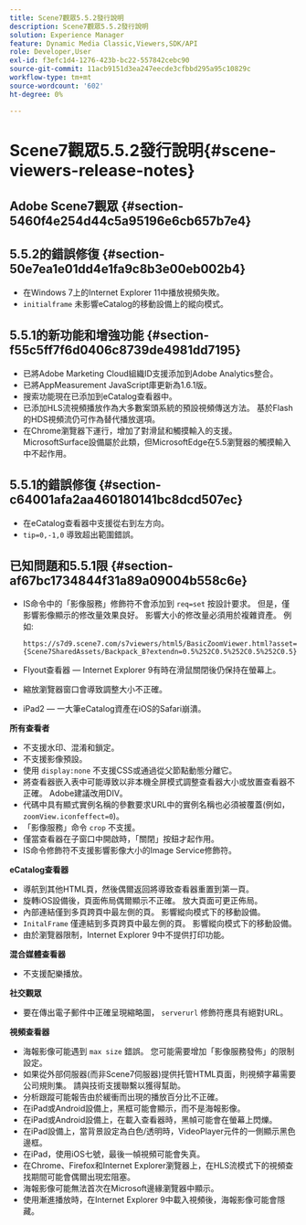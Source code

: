 ```yaml
---
title: Scene7觀眾5.5.2發行說明
description: Scene7觀眾5.5.2發行說明
solution: Experience Manager
feature: Dynamic Media Classic,Viewers,SDK/API
role: Developer,User
exl-id: f3efc1d4-1276-423b-bc22-557842cebc90
source-git-commit: 11acb9151d3ea247eecde3cfbbd295a95c10829c
workflow-type: tm+mt
source-wordcount: '602'
ht-degree: 0%

---
```


# Scene7觀眾5.5.2發行說明{#scene-viewers-release-notes}

## Adobe Scene7觀眾 {#section-5460f4e254d44c5a95196e6cb657b7e4}

## 5.5.2的錯誤修復 {#section-50e7ea1e01dd4e1fa9c8b3e00eb002b4}

* 在Windows 7上的Internet Explorer 11中播放視頻失敗。
* `initialframe` 未影響eCatalog的移動設備上的縱向模式。

## 5.5.1的新功能和增強功能 {#section-f55c5ff7f6d0406c8739de4981dd7195}

* 已將Adobe Marketing Cloud組織ID支援添加到Adobe Analytics整合。
* 已將AppMeasurement JavaScript庫更新為1.6.1版。
* 搜索功能現在已添加到eCatalog查看器中。
* 已添加HLS流視頻播放作為大多數案頭系統的預設視頻傳送方法。 基於Flash的HDS視頻流仍可作為替代播放選項。
* 在Chrome瀏覽器下運行，增加了對滑鼠和觸摸輸入的支援。 MicrosoftSurface設備屬於此類，但MicrosoftEdge在5.5瀏覽器的觸摸輸入中不起作用。

## 5.5.1的錯誤修復 {#section-c64001afa2aa460180141bc8dcd507ec}

* 在eCatalog查看器中支援從右到左方向。
* `tip=0,-1,0` 導致超出範圍錯誤。

## 已知問題和5.5.1限 {#section-af67bc1734844f31a89a09004b558c6e}

* IS命令中的「影像服務」修飾符不會添加到 `req=set` 按設計要求。 但是，僅影響影像顯示的修改量效果良好。 影響大小的修改量必須用於複雜資產。 例如: 

   `https://s7d9.scene7.com/s7viewers/html5/BasicZoomViewer.html?asset= {Scene7SharedAssets/Backpack_B?extendn=0.5%252C0.5%252C0.5%252C0.5}`

* Flyout查看器 — Internet Explorer 9有時在滑鼠關閉後仍保持在螢幕上。
* 縮放瀏覽器窗口會導致調整大小不正確。
* iPad2 — 一大筆eCatalog資產在iOS的Safari崩潰。

**所有查看者**

* 不支援水印、混淆和鎖定。
* 不支援影像預設。
* 使用 `display:none` 不支援CSS或通過從父節點動態分離它。
* 將查看器嵌入表中可能導致以非本機全屏模式調整查看器大小或放置查看器不正確。 Adobe建議改用DIV。
* 代碼中具有顯式實例名稱的參數要求URL中的實例名稱也必須被覆蓋(例如， `zoomView.iconfeffect=0`)。
* 「影像服務」命令 `crop` 不支援。
* 僅當查看器在子窗口中開啟時，「關閉」按鈕才起作用。
* IS命令修飾符不支援影響影像大小的Image Service修飾符。

**eCatalog查看器**

* 導航到其他HTML頁，然後偶爾返回將導致查看器重置到第一頁。
* 旋轉iOS設備後，頁面佈局偶爾顯示不正確。 放大頁面可更正佈局。
* 內部連結僅到多頁跨頁中最左側的頁。 影響縱向模式下的移動設備。
* `InitalFrame` 僅連結到多頁跨頁中最左側的頁。 影響縱向模式下的移動設備。
* 由於瀏覽器限制，Internet Explorer 9中不提供打印功能。

**混合媒體查看器**

* 不支援配樂播放。

**社交觀眾**

* 要在傳出電子郵件中正確呈現縮略圖， `serverurl` 修飾符應具有絕對URL。

**視頻查看器**

* 海報影像可能遇到 `max size` 錯誤。 您可能需要增加「影像服務發佈」的限制設定。
* 如果從外部伺服器(而非Scene7伺服器)提供托管HTML頁面，則視頻字幕需要公司規則集。 請與技術支援聯繫以獲得幫助。
* 分析跟蹤可能報告由於緩衝而出現的播放百分比不正確。
* 在iPad或Android設備上，黑框可能會顯示，而不是海報影像。
* 在iPad或Android設備上，在載入查看器時，黑幀可能會在螢幕上閃爍。
* 在iPad設備上，當背景設定為白色/透明時，VideoPlayer元件的一側顯示黑色邊框。
* 在iPad，使用iOS七號，最後一幀視頻可能會失真。
* 在Chrome、Firefox和Internet Explorer瀏覽器上，在HLS流模式下的視頻查找期間可能會偶爾出現宏阻塞。
* 海報影像可能無法首次在Microsoft邊緣瀏覽器中顯示。
* 使用漸進播放時，在Internet Explorer 9中載入視頻後，海報影像可能會隱藏。
